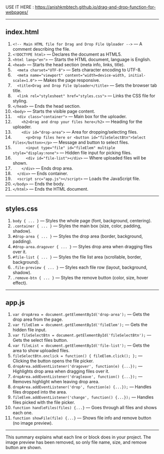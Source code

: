 USE IT HERE : https://anishkmbtech.github.io/drag-and-drop-function-for-webpages/


---

## index.html

1.  `<!-- Main HTML file for Drag and Drop File Uploader -->` — A comment describing the file.
2.  `<!DOCTYPE html>` — Declares the document as HTML5.
3.  `<html lang="en">` — Starts the HTML document, language is English.
4.  `<head>` — Starts the head section (meta info, links, title).
5.  `  <meta charset="UTF-8">` — Sets character encoding to UTF-8.
6.  `  <meta name="viewport" content="width=device-width, initial-scale=1.0">` — Makes the page responsive.
7.  `  <title>Drag and Drop File Uploader</title>` — Sets the browser tab title.
8.  `  <link rel="stylesheet" href="styles.css">` — Links the CSS file for styling.
9.  `</head>` — Ends the head section.
10. `<body>` — Starts the visible page content.
11. `  <div class="container">` — Main box for the uploader.
12. `    <h2>Drag and drop your files here</h2>` — Heading for the uploader.
13. `    <div id="drop-area">` — Area for dropping/selecting files.
14. `      <p>Drop files here or <button id="fileSelectBtn">Select Files</button></p>` — Message and button to select files.
15. `      <input type="file" id="fileElem" multiple style="display:none">` — Hidden file input for picking files.
16. `      <div id="file-list"></div>` — Where uploaded files will be shown.
17. `    </div>` — Ends drop area.
18. `  </div>` — Ends container.
19. `  <script src="app.js"></script>` — Loads the JavaScript file.
20. `</body>` — Ends the body.
21. `</html>` — Ends the HTML document.

---

## styles.css

1.  `body { ... }` — Styles the whole page (font, background, centering).
2.  `.container { ... }` — Styles the main box (size, color, padding, shadow).
3.  `#drop-area { ... }` — Styles the drop area (border, background, padding).
4.  `#drop-area.dragover { ... }` — Styles drop area when dragging files over it.
5.  `#file-list { ... }` — Styles the file list area (scrollable, border, background).
6.  `.file-preview { ... }` — Styles each file row (layout, background, shadow).
7.  `.remove-btn { ... }` — Styles the remove button (color, size, hover effect).

---

## app.js

1.  `var dropArea = document.getElementById('drop-area');` — Gets the drop area from the page.
2.  `var fileElem = document.getElementById('fileElem');` — Gets the hidden file input.
3.  `var fileSelectBtn = document.getElementById('fileSelectBtn');` — Gets the select files button.
4.  `var fileList = document.getElementById('file-list');` — Gets the area to show uploaded files.
5.  `fileSelectBtn.onclick = function() { fileElem.click(); };` — Clicking the button opens the file picker.
6.  `dropArea.addEventListener('dragover', function(e) {...});` — Highlights drop area when dragging files over it.
7.  `dropArea.addEventListener('dragleave', function() {...});` — Removes highlight when leaving drop area.
8.  `dropArea.addEventListener('drop', function(e) {...});` — Handles files dropped into the area.
9.  `fileElem.addEventListener('change', function() {...});` — Handles files picked with the file picker.
10. `function handleFiles(files) {...}` — Goes through all files and shows each one.
11. `function showFile(file) {...}` — Shows file info and remove button (no image preview).

---

This summary explains what each line or block does in your project. The image preview has been removed, so only file name, size, and remove button are shown.
